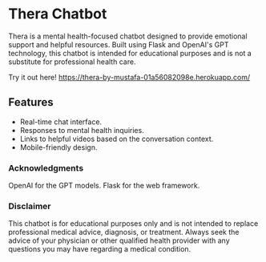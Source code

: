 # Thera Chatbot

Thera is a mental health-focused chatbot designed to provide emotional support and helpful resources. Built using Flask and OpenAI's GPT technology, this chatbot is intended for educational purposes and is not a substitute for professional health care.

Try it out here! https://thera-by-mustafa-01a56082098e.herokuapp.com/

## Features

- Real-time chat interface.
- Responses to mental health inquiries.
- Links to helpful videos based on the conversation context.
- Mobile-friendly design.

### Acknowledgments
OpenAI for the GPT models.
Flask for the web framework.

### Disclaimer
This chatbot is for educational purposes only and is not intended to replace professional medical advice, diagnosis, or treatment. Always seek the advice of your physician or other qualified health provider with any questions you may have regarding a medical condition.
